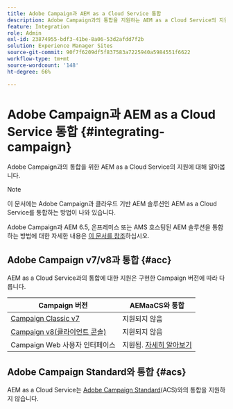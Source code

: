 ```yaml
---
title: Adobe Campaign과 AEM as a Cloud Service 통합
description: Adobe Campaign과의 통합을 지원하는 AEM as a Cloud Service의 지원에 대해 알아보십시오.
feature: Integration
role: Admin
exl-id: 23874955-bdf3-41be-8a06-53d2afdd7f2b
solution: Experience Manager Sites
source-git-commit: 90f7f6209df5f837583a7225940a5984551f6622
workflow-type: tm+mt
source-wordcount: '148'
ht-degree: 66%

---
```



# Adobe Campaign과 AEM as a Cloud Service 통합 {#integrating-campaign}

Adobe Campaign과의 통합을 위한 AEM as a Cloud Service의 지원에 대해 알아봅니다.

>[!NOTE]
>
>이 문서에는 Adobe Campaign과 클라우드 기반 AEM 솔루션인 AEM as a Cloud Service를 통합하는 방법이 나와 있습니다.
>
>Adobe Campaign과 AEM 6.5, 온프레미스 또는 AMS 호스팅된 AEM 솔루션을 통합하는 방법에 대한 자세한 내용은 [이 문서를 참조](https://experienceleague.adobe.com/docs/experience-manager-65/administering/integration/campaign.html)하십시오.

## Adobe Campaign v7/v8과 통합 {#acc}

AEM as a Cloud Service과의 통합에 대한 지원은 구현한 Campaign 버전에 따라 다릅니다.

| Campaign 버전 | AEMaaCS와 통합 |
|---|---|
| [Campaign Classic v7](https://experienceleague.adobe.com/docs/campaign-classic.html) | 지원되지 않음 |
| [Campaign v8(클라이언트 콘솔)](https://experienceleague.adobe.com/docs/campaign-v8.html) | 지원되지 않음 |
| Campaign Web 사용자 인터페이스 | 지원됨. [자세히 알아보기](https://experienceleague.adobe.com/docs/campaign-web/v8/integrations/aem-assets.html) |


## Adobe Campaign Standard와 통합 {#acs}

AEM as a Cloud Service는 [Adobe Campaign Standard](https://experienceleague.adobe.com/docs/campaign-standard.html)(ACS)와의 통합을 지원하지 않습니다.
